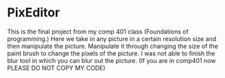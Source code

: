 # PixEditor

This is the final project from my comp 401 class (Foundations of programming.) Here we take in any picture in a certain
resolution size and then manipulate the picture. Manipulate it through changing the size of the paint brush to change the
pixels of the picture. I was not able to finish the blur tool in which you can blur out the picture.
(If you are in comp401 now PLEASE DO NOT COPY MY CODE)
